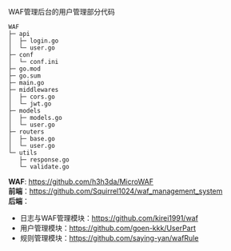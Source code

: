 WAF管理后台的用户管理部分代码


```
WAF
├─ api
│  ├─ login.go
│  └─ user.go
├─ conf
│  └─ conf.ini
├─ go.mod
├─ go.sum
├─ main.go
├─ middlewares
│  ├─ cors.go
│  └─ jwt.go
├─ models
│  ├─ models.go
│  └─ user.go
├─ routers
│  ├─ base.go
│  └─ user.go
└─ utils
   ├─ response.go
   └─ validate.go

```
**WAF**: https://github.com/h3h3da/MicroWAF  
**前端**：https://github.com/Squirrel1024/waf_management_system  
**后端**：  

- 日志与WAF管理模块：https://github.com/kirei1991/waf
- 用户管理模块：https://github.com/goen-kkk/UserPart
- 规则管理模块：https://github.com/saying-yan/wafRule